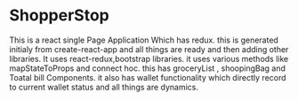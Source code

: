 # ShopperStop
This is a  react single Page Application Which has redux.
this is generated initialy from create-react-app and all things are ready and then adding other libraries.
It uses react-redux,bootstrap libraries.
it uses various methods like mapStateToProps and connect hoc.
this has groceryList , shoopingBag and Toatal bill Components.
it also has wallet functionality which directly record to current wallet status and all things are dynamics.

